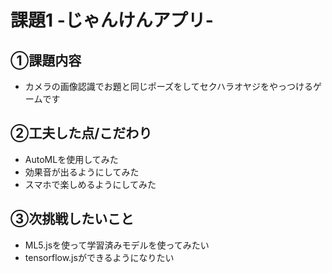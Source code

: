# 課題1 -じゃんけんアプリ-

## ①課題内容
- カメラの画像認識でお題と同じポーズをしてセクハラオヤジをやっつけるゲームです

## ②工夫した点/こだわり
- AutoMLを使用してみた
- 効果音が出るようにしてみた
- スマホで楽しめるようにしてみた

## ③次挑戦したいこと
- ML5.jsを使って学習済みモデルを使ってみたい
- tensorflow.jsができるようになりたい
